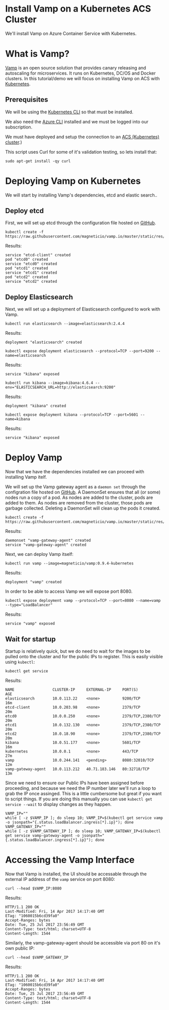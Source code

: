 # Install Vamp on a Kubernetes ACS Cluster

We'll install Vamp on Azure Container Service with Kubernetes.

# What is Vamp?

[Vamp](http://vamp.io) is an open source solution that provides canary releasing and
autoscaling for microservices. It runs on Kubernetes, DC/OS and Docker
clusters. In this tutorial/demo we will focus on installing Vamp on
ACS with [Kubernetes](https://kubernetes.io).

## Prerequisites

We will be using the [Kubernetes CLI](../install_cli/README.md) so that must be installed.

We also need the [Azure CLI](../../azure/login/README.md) installed
and we must be logged into our subscription.

We must have deployed and setup the connection to an [ACS (Kubernetes)
cluster](../proxy/README.md).)

This script uses Curl for some of it's validation testing, so lets install that:

```
sudo apt-get install -qy curl
```

# Deploying Vamp on Kubernetes

We will start by installing Vamp's dependencies, etcd and elastic
search..

## Deploy etcd

First, we will set up etcd through the configuration file hosted
on
[GitHub](https://raw.githubusercontent.com/magneticio/vamp.io/master/static/res/v0.9.4/etcd.yml).

```
kubectl create -f https://raw.githubusercontent.com/magneticio/vamp.io/master/static/res/v0.9.4/etcd.yml
```

Results:

```
service "etcd-client" created
pod "etcd0" created
service "etcd0" created
pod "etcd1" created
service "etcd1" created
pod "etcd2" created
service "etcd2" created
```

## Deploy Elasticsearch

Next, we will set up a deployment of Elasticsearch configured to work
with Vamp.

```
kubectl run elasticsearch --image=elasticsearch:2.4.4
```

Results:

```
deployment "elasticsearch" created
```

```
kubectl expose deployment elasticsearch --protocol=TCP --port=9200 --name=elasticsearch
```

Results:

```
service "kibana" exposed
```

```
kubectl run kibana --image=kibana:4.6.4 --env="ELASTICSEARCH_URL=http://elasticsearch:9200"
```

Results:

```
deployment "kibana" created
```

```
kubectl expose deployment kibana --protocol=TCP --port=5601 --name=kibana
```

Results:

```
service "kibana" exposed
```

# Deploy Vamp

Now that we have the dependencies installed we can proceed with
installing Vamp itelf.

We will set up the Vamp gateway agent as a `daemon set` through the
configration file hosted
on
[GitHub](https://raw.githubusercontent.com/magneticio/vamp.io/master/static/res/v0.9.4/vga.yml). A
DaemonSet ensures that all (or some) nodes run a copy of a pod. As
nodes are added to the cluster, pods are added to them. As nodes are
removed from the cluster, those pods are garbage collected. Deleting a
DaemonSet will clean up the pods it created.

```
kubectl create -f https://raw.githubusercontent.com/magneticio/vamp.io/master/static/res/v0.9.4/vga.yml
```

Results:

```
daemonset "vamp-gateway-agent" created
service "vamp-gateway-agent" created
```

Next, we can deploy Vamp itself:

```
kubectl run vamp --image=magneticio/vamp:0.9.4-kubernetes
```

Results:

```
deployment "vamp" created
```


In order to be able to access Vamp we will expose port 8080.

```
kubectl expose deployment vamp --protocol=TCP --port=8080 --name=vamp --type="LoadBalancer"
```

Results:

```
service "vamp" exposed
```

## Wait for startup

Startup is relatively quick, but we do need to wait for the images to
be pulled onto the cluster and for the public IPs to register. This is
easily visible using `kubectl`:

```
kubectl get service
```

Results:

```
NAME                 CLUSTER-IP     EXTERNAL-IP     PORT(S)             AGE
elasticsearch        10.0.113.22    <none>          9200/TCP            16m
etcd-client          10.0.203.98    <none>          2379/TCP            20m
etcd0                10.0.0.250     <none>          2379/TCP,2380/TCP   20m
etcd1                10.0.132.130   <none>          2379/TCP,2380/TCP   20m
etcd2                10.0.18.90     <none>          2379/TCP,2380/TCP   20m
kibana               10.0.51.177    <none>          5601/TCP            16m
kubernetes           10.0.0.1       <none>          443/TCP             27m
vamp                 10.0.244.141   <pending>       8080:32010/TCP      12m
vamp-gateway-agent   10.0.113.212   40.71.183.146   80:32718/TCP        13m
```

Since we need to ensure our Public IPs have been assigned before
proceeding, and because we need the IP number later we'll run a loop
to grab the IP once assinged. This is a little cumbersome but great if
you want to script things. If you are doing this manually you can use
`kubectl get service --wait` to display changes as they happen.

```
VAMP_IP=""
while [ -z $VAMP_IP ]; do sleep 10; VAMP_IP=$(kubectl get service vamp -o jsonpath="{.status.loadBalancer.ingress[*].ip}"); done
VAMP_GATEWAY_IP=""
while [ -z $VAMP_GATEWAY_IP ]; do sleep 10; VAMP_GATEWAY_IP=$(kubectl get service vamp-gateway-agent -o jsonpath="{.status.loadBalancer.ingress[*].ip}"); done
```


# Accessing the Vamp Interface

Now that Vamp is installed, the UI should be accessable through the
external IP address of the `vamp` service on port 8080:

```
curl --head $VAMP_IP:8080
```

Results:

```
HTTP/1.1 200 OK
Last-Modified: Fri, 14 Apr 2017 14:17:40 GMT
ETag: "1060015b6cd39fa0"
Accept-Ranges: bytes
Date: Tue, 25 Jul 2017 23:56:49 GMT
Content-Type: text/html; charset=UTF-8
Content-Length: 1544
```

Similarly, the vamp-gateway-agent should be accessible via port 80 on
it's own public IP:

```
curl --head $VAMP_GATEWAY_IP
```

Results:

```
HTTP/1.1 200 OK
Last-Modified: Fri, 14 Apr 2017 14:17:40 GMT
ETag: "1060015b6cd39fa0"
Accept-Ranges: bytes
Date: Tue, 25 Jul 2017 23:56:49 GMT
Content-Type: text/html; charset=UTF-8
Content-Length: 1544
```

